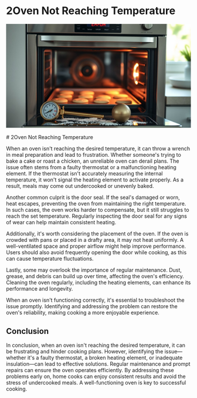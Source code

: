 <h1> 2Oven Not Reaching Temperature
 </h1><p><img src="/images/oven_temperature_issue_detected-6.jpg"></p># 2Oven Not Reaching Temperature

When an oven isn't reaching the desired temperature, it can throw a wrench in meal preparation and lead to frustration. Whether someone's trying to bake a cake or roast a chicken, an unreliable oven can derail plans. The issue often stems from a faulty thermostat or a malfunctioning heating element. If the thermostat isn't accurately measuring the internal temperature, it won't signal the heating element to activate properly. As a result, meals may come out undercooked or unevenly baked.

Another common culprit is the door seal. If the seal's damaged or worn, heat escapes, preventing the oven from maintaining the right temperature. In such cases, the oven works harder to compensate, but it still struggles to reach the set temperature. Regularly inspecting the door seal for any signs of wear can help maintain consistent heating.

Additionally, it's worth considering the placement of the oven. If the oven is crowded with pans or placed in a drafty area, it may not heat uniformly. A well-ventilated space and proper airflow might help improve performance. Users should also avoid frequently opening the door while cooking, as this can cause temperature fluctuations.

Lastly, some may overlook the importance of regular maintenance. Dust, grease, and debris can build up over time, affecting the oven's efficiency. Cleaning the oven regularly, including the heating elements, can enhance its performance and longevity.

When an oven isn't functioning correctly, it's essential to troubleshoot the issue promptly. Identifying and addressing the problem can restore the oven's reliability, making cooking a more enjoyable experience.

## Conclusion

In conclusion, when an oven isn't reaching the desired temperature, it can be frustrating and hinder cooking plans. However, identifying the issue—whether it's a faulty thermostat, a broken heating element, or inadequate insulation—can lead to effective solutions. Regular maintenance and prompt repairs can ensure the oven operates efficiently. By addressing these problems early on, home cooks can enjoy consistent results and avoid the stress of undercooked meals. A well-functioning oven is key to successful cooking.
